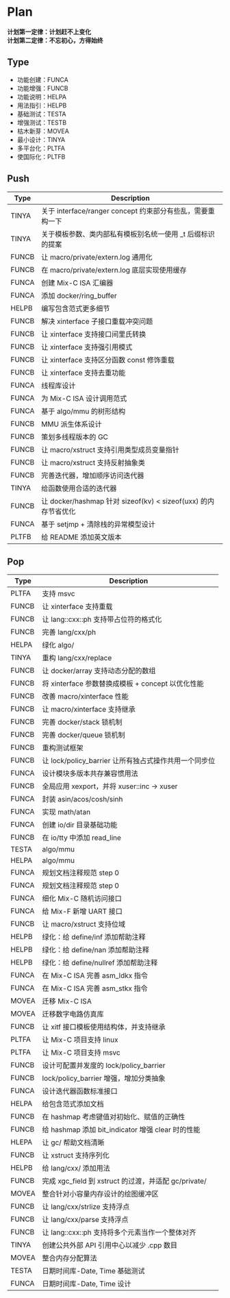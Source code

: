 # Plan
**计划第一定律：计划赶不上变化**  
**计划第二定律：不忘初心，方得始终**

## Type
- 功能创建：FUNCA
- 功能增强：FUNCB
- 功能说明：HELPA
- 用法指引：HELPB
- 基础测试：TESTA
- 增强测试：TESTB
- 枯木新芽：MOVEA
- 最小设计：TINYA
- 多平台化：PLTFA
- 使国际化：PLTFB

## Push
| Type  | Description                                                            |
|-------|------------------------------------------------------------------------|
| TINYA | 关于 interface/ranger concept 约束部分有些乱，需要重构一下             |
| TINYA | 关于模板参数、类内部私有模板别名统一使用 _t 后缀标识的提案             |
| FUNCB | 让 macro/private/extern.log 通用化                                     |
| FUNCB | 在 macro/private/extern.log 底层实现使用缓存                           |
| FUNCA | 创建 Mix-C ISA 汇编器                                                  |
| FUNCA | 添加 docker/ring_buffer                                                |
| HELPB | 编写包含范式更多细节                                                   |
| FUNCB | 解决 xinterface 子接口重载冲突问题                                     |
| FUNCB | 让 xinterface 支持接口间里氏转换                                       |
| FUNCB | 让 xinterface 支持强引用模式                                           |
| FUNCB | 让 xinterface 支持区分函数 const 修饰重载                              |
| FUNCB | 让 xinterface 支持去重功能                                             |
| FUNCA | 线程库设计                                                             |
| FUNCA | 为 Mix-C ISA 设计调用范式                                              |
| FUNCA | 基于 algo/mmu 的树形结构                                               |
| FUNCB | MMU 派生体系设计                                                       |
| FUNCB | 策划多线程版本的 GC                                                    |
| FUNCB | 让 macro/xstruct 支持引用类型成员变量指针                              |
| FUNCB | 让 macro/xstruct 支持反射抽象类                                        |
| FUNCB | 完善迭代器，增加顺序访问迭代器                                         |
| TINYA | 给函数使用合适的迭代器                                                 |
| FUNCB | 让 docker/hashmap 针对 sizeof(kv) < sizeof(uxx) 的内存节省优化         |
| FUNCA | 基于 setjmp + 清除栈的异常模型设计                                     |
| PLTFB | 给 README 添加英文版本                                                 |

## Pop
| Type  | Description                                                            |
|-------|------------------------------------------------------------------------|
| PLTFA | 支持 msvc                                                              |
| FUNCB | 让 xinterface 支持重载                                                 |
| FUNCB | 让 lang::cxx::ph 支持带占位符的格式化                                  |
| FUNCB | 完善 lang/cxx/ph                                                       |
| HELPA | 绿化 algo/                                                             |
| TINYA | 重构 lang/cxx/replace                                                  |
| FUNCB | 让 docker/array 支持动态分配的数组                                     |
| FUNCB | 将 xinterface 参数替换成模板 + concept 以优化性能                      |
| FUNCB | 改善 macro/xinterface 性能                                             |
| FUNCB | 让 macro/xinterface 支持继承                                           |
| FUNCB | 完善 docker/stack 锁机制                                               |
| FUNCB | 完善 docker/queue 锁机制                                               |
| FUNCB | 重构测试框架                                                           |
| FUNCB | 让 lock/policy_barrier 让所有独占式操作共用一个同步位                  |
| FUNCA | 设计模块多版本共存兼容惯用法                                           |
| FUNCB | 全局应用 xexport，并将 xuser::inc -> xuser                             |
| FUNCA | 封装 asin/acos/cosh/sinh                                               |
| FUNCA | 实现 math/atan                                                         |
| FUNCA | 创建 io/dir 目录基础功能                                               |
| FUNCB | 在 io/tty 中添加 read_line                                             |
| TESTA | algo/mmu                                                               |
| HELPA | algo/mmu                                                               |
| FUNCA | 规划文档注释规范 step 0                                                |
| FUNCA | 规划文档注释规范 step 0                                                |
| FUNCA | 细化 Mix-C 随机访问接口                                                |
| FUNCA | 给 Mix-F 新增 UART 接口                                                |
| FUNCB | 让 macro/xstruct 支持位域                                              |
| HELPB | 绿化：给 define/inf 添加帮助注释                                       |
| HELPB | 绿化：给 define/nan 添加帮助注释                                       |
| HELPB | 绿化：给 define/nullref 添加帮助注释                                   |
| FUNCA | 在 Mix-C ISA 完善 asm_ldkx 指令                                        |
| FUNCA | 在 Mix-C ISA 完善 asm_stkx 指令                                        |
| MOVEA | 迁移 Mix-C ISA                                                         |
| MOVEA | 迁移数字电路仿真库                                                     |
| FUNCB | 让 xitf 接口模板使用结构体，并支持继承                                 |
| PLTFA | 让 Mix-C 项目支持 linux                                                |
| PLTFA | 让 Mix-C 项目支持 msvc                                                 |
| FUNCB | 设计可配置并发度的 lock/policy_barrier                                 |
| FUNCB | lock/policy_barrier 增强，增加分类抽象                                 |
| FUNCA | 设计迭代器函数标准接口                                                 |
| HELPA | 给包含范式添加文档                                                     |
| FUNCB | 在 hashmap 考虑键值对初始化、赋值的正确性                              |
| FUNCB | 给 hashmap 添加 bit_indicator 增强 clear 时的性能                      |
| HLEPA | 让 gc/ 帮助文档清晰                                                    |
| FUNCB | 让 xstruct 支持序列化                                                  |
| HELPB | 给 lang/cxx/ 添加用法                                                  |
| FUNCB | 完成 xgc_field 到 xstruct 的过渡，并适配 gc/private/                   |
| MOVEA | 整合针对小容量内存设计的绘图缓冲区                                     |
| FUNCB | 让 lang/cxx/strlize 支持浮点                                           |
| FUNCB | 让 lang/cxx/parse 支持浮点                                             |
| FUNCB | 让 lang::cxx::ph 支持将多个元素当作一个整体对齐                        |
| TINYA | 创建公共外部 API 引用中心以减少 .cpp 数目                              |
| MOVEA | 整合内存分配算法                                                       |
| TESTA | 日期时间库-Date, Time 基础测试                                         |
| FUNCA | 日期时间库-Date, Time 设计                                             |

